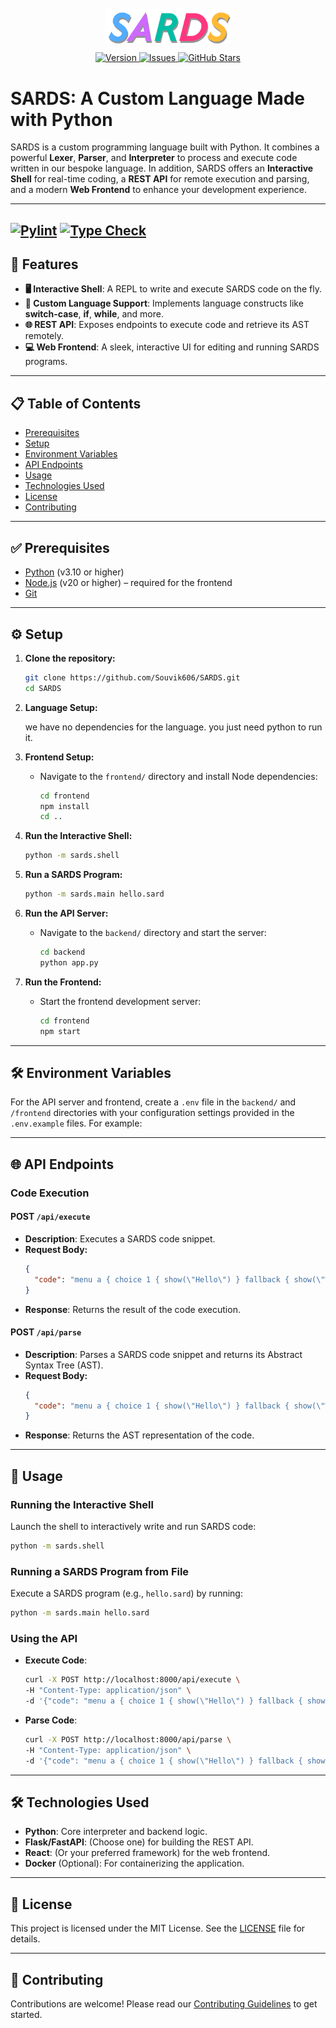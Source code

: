 <div align="center">
  <img src="media/sards-logo.png" alt="SARDS Logo" style="padding:10px" width="200">
  <br>
  <a href="https://github.com/Souvik606/SARDS/releases">
    <img src="https://img.shields.io/badge/0.0.4-teal?label=version" alt="Version">
  </a>
  <a href="https://github.com/Souvik606/SARDS/issues">
    <img src="https://img.shields.io/github/issues/Souvik606/SARDS" alt="Issues">
  </a>
  <a href="https://github.com/Souvik606/SARDS">
    <img src="https://img.shields.io/github/stars/Souvik606/SARDS" alt="GitHub Stars">
  </a>
</div>

# SARDS: A Custom Language Made with Python

SARDS is a custom programming language built with Python. It combines a powerful **Lexer**,
**Parser**, and **Interpreter** to process and execute code written in our bespoke language. In
addition, SARDS offers an **Interactive Shell** for real-time coding, a **REST API** for remote
execution and parsing, and a modern **Web Frontend** to enhance your development experience.

---

[//]: # ([![Tests]&#40;https://github.com/Souvik^06/SARDS/actions/workflows/run-tests.yml/badge.svg&#41;]&#40;https://github.com/Souvik^06/SARDS/actions/workflows/run-tests.yml&#41;)

[//]: # ([![Builds]&#40;https://github.com/Souvik^06/SARDS/actions/workflows/builds.yml/badge.svg&#41;]&#40;https://github.com/Souvik^06/SARDS/actions/workflows/builds.yml&#41;)
[![Pylint](https://github.com/Souvik606/SARDS/actions/workflows/pylint.yml/badge.svg)](https://github.com/Souvik606/SARDS/actions/workflows/pylint.yml)
[![Type Check](https://github.com/Souvik606/SARDS/actions/workflows/format-and-typecheck.yml/badge.svg)](https://github.com/Souvik606/SARDS/actions/workflows/format-and-typecheck.yml)
---

## 🚀 Features

- **🖥️ Interactive Shell**: A REPL to write and execute SARDS code on the fly.
- **📜 Custom Language Support**: Implements language constructs like **switch-case**, **if**, **while**, and more.
- **🌐 REST API**: Exposes endpoints to execute code and retrieve its AST remotely.
- **💻 Web Frontend**: A sleek, interactive UI for editing and running SARDS programs.

---

## 📋 Table of Contents

- [Prerequisites](#-prerequisites)
- [Setup](#-setup)
- [Environment Variables](#-environment-variables)
- [API Endpoints](#-api-endpoints)
- [Usage](#-usage)
- [Technologies Used](#-technologies-used)
- [License](#-license)
- [Contributing](#-contributing)

---

## ✅ Prerequisites

- [Python](https://www.python.org/) (v3.10 or higher)
- [Node.js](https://nodejs.org/) (v20 or higher) – required for the frontend
- [Git](https://git-scm.com/)

---

## ⚙️ Setup

1. **Clone the repository:**
   ```bash
   git clone https://github.com/Souvik606/SARDS.git
   cd SARDS
   ```

2. **Language Setup:**

   we have no dependencies for the language. you just need python to run it.

3. **Frontend Setup:**
    - Navigate to the `frontend/` directory and install Node dependencies:
      ```bash
      cd frontend
      npm install
      cd ..
      ```

4. **Run the Interactive Shell:**
   ```bash
   python -m sards.shell
   ```

5. **Run a SARDS Program:**
   ```bash
   python -m sards.main hello.sard
   ```

6. **Run the API Server:**
    - Navigate to the `backend/` directory and start the server:
      ```bash
      cd backend
      python app.py
      ```

7. **Run the Frontend:**
    - Start the frontend development server:
      ```bash
      cd frontend
      npm start
      ```

---

## 🛠️ Environment Variables

For the API server and frontend, create a `.env` file in the `backend/` and `/frontend` directories with your
configuration settings provided in the `.env.example` files. For example:


---

## 🌐 API Endpoints

### Code Execution

#### **POST** `/api/execute`

- **Description**: Executes a SARDS code snippet.
- **Request Body:**
  ```json
  {
    "code": "menu a { choice 1 { show(\"Hello\") } fallback { show(\"World\") } }"
  }
  ```
- **Response**: Returns the result of the code execution.

#### **POST** `/api/parse`

- **Description**: Parses a SARDS code snippet and returns its Abstract Syntax Tree (AST).
- **Request Body:**
  ```json
  {
    "code": "menu a { choice 1 { show(\"Hello\") } fallback { show(\"World\") } }"
  }
  ```
- **Response**: Returns the AST representation of the code.

---

## 📌 Usage

### Running the Interactive Shell

Launch the shell to interactively write and run SARDS code:

```bash
python -m sards.shell
```

### Running a SARDS Program from File

Execute a SARDS program (e.g., `hello.sard`) by running:

```bash
python -m sards.main hello.sard
```

### Using the API

- **Execute Code**:
  ```bash
  curl -X POST http://localhost:8000/api/execute \
  -H "Content-Type: application/json" \
  -d '{"code": "menu a { choice 1 { show(\"Hello\") } fallback { show(\"World\") } }"}'
  ```

- **Parse Code**:
  ```bash
  curl -X POST http://localhost:8000/api/parse \
  -H "Content-Type: application/json" \
  -d '{"code": "menu a { choice 1 { show(\"Hello\") } fallback { show(\"World\") } }"}'
  ```

---

## 🛠️ Technologies Used

- **Python**: Core interpreter and backend logic.
- **Flask/FastAPI**: (Choose one) for building the REST API.
- **React**: (Or your preferred framework) for the web frontend.
- **Docker** (Optional): For containerizing the application.

---

## 📜 License

This project is licensed under the MIT License. See the [LICENSE](LICENSE) file for details.

---

## 🤝 Contributing

Contributions are welcome! Please read
our [Contributing Guidelines](CONTRIBUTING.md) to get started.
